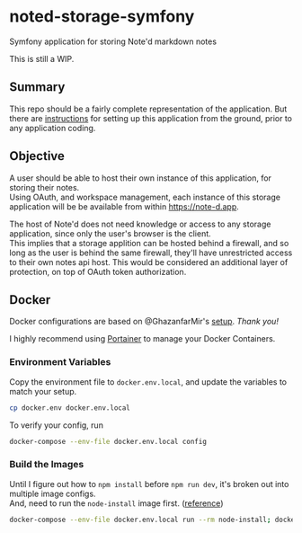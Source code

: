 # noted-storage-symfony
Symfony application for storing Note'd markdown notes

This is still a WIP.

## Summary

This repo should be a fairly complete representation of the application. But there are [instructions](docs/App-Setup.md)
for setting up this application from the ground, prior to any application coding.

## Objective

A user should be able to host their own instance of this application, for storing their notes.  
Using OAuth, and workspace management, each instance of this storage application will be be available from within https://note-d.app.

The host of Note'd does not need knowledge or access to any storage application, since only the user's browser is the client.  
This implies that a storage applition can be hosted behind a firewall, and so long as the user is behind the same firewall, they'll have
unrestricted access to their own notes api host. This would be considered an additional layer of protection, on top of OAuth token
authorization.

## Docker

Docker configurations are based on @GhazanfarMir's [setup](https://github.com/GhazanfarMir/dockercompose-laravel-nginx).
_Thank you!_

I highly recommend using [Portainer](https://documentation.portainer.io/quickstart/) to manage your Docker Containers.

### Environment Variables
Copy the environment file to `docker.env.local`, and update the variables to match your setup.
```bash
cp docker.env docker.env.local
```

To verify your config, run
```bash
docker-compose --env-file docker.env.local config
```

### Build the Images
Until I figure out how to `npm install` before `npm run dev`, it's broken out into multiple image configs.  
And, need to run the `node-install` image first.
([reference](https://hackernoon.com/a-better-way-to-develop-node-js-with-docker-cd29d3a0093))

```bash
docker-compose --env-file docker.env.local run --rm node-install; docker-compose --env-file docker.env.local up -d --build; docker-compose --env-file docker.env.local run --rm php-doctrine-migrate;
```

